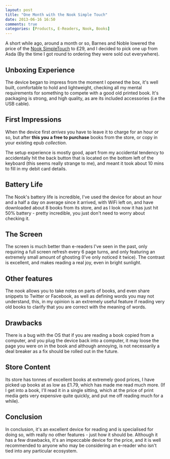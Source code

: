 ```yaml
---
layout: post
title: "One Month with the Nook Simple Touch"
date: 2013-06-16 16:50
comments: true
categories: [Products, E-Readers, Nook, Books]
---
```


A short while ago, around a month or so, Barnes and Noble lowered the price of the [Nook SimpleTouch](http://www.amazon.co.uk/gp/product/140053271X/ref=as_li_ss_tl?ie=UTF8&camp=1634&creative=19450&creativeASIN=140053271X&linkCode=as2&tag=danietomli-21) to £29, and I decided to pick one up from Asda (By the time I got round to ordering they were sold out everywhere).


## Unboxing Experience ##
The device began to impress from the moment I opened the box, it's well built, comfortable to hold and lightweight, checking all my mental requirements for something to compete with a good old printed book. It's packaging is strong, and high quality, as are its included accessories (i.e the USB cable).

## First Impressions ##
When the device first _arrives_ you have to leave it to charge for an hour or so, but after **this you a free to purchase** books from the store, or copy in your existing epub *collection*.

The setup experience is mostly good, apart from my accidental tendency to accidentally hit the back button that is located on the bottom left of the keyboard (this seems really strange to me), and meant it took about 10 mins to fill in my debit card details.

## Battery Life ##
The Nook's battery life is incredible, I've used the device for about an hour and a half a day on average since it arrived, with WiFi left on, and have downloaded about 8 books from its store, and as I look now it has just hit 50% battery - pretty incredible, you just don't need to worry about checking it.

## The Screen ##
The screen is much better than e-readers I've seen in the past, only requiring a full screen refresh every 6 page turns, and only featuring an extremely small amount of ghosting (I've only noticed it twice). The contrast is excellent, and makes reading a real joy, even in bright sunlight.

## Other features ##
The nook allows you to take notes on parts of books, and even share snippets to Twitter or Facebook, as well as defining words you may not understand, this, in my opinion is an extremely useful feature if reading very old books to clarify that you are correct with the meaning of words.

## Drawbacks ##
There is a bug with the OS that if you are reading a book copied from a computer, and you plug the device back into a computer, it may loose the page you were on in the book and although annoying, is not necessarily a deal breaker as a fix should be rolled out in the future.

## Store Content ##
Its store has tonnes of excellent books at extremely good prices, I have picked up books at as low as £1.79, which has made me read much more. (If I get into a book, I'll read it in a single sitting, which at the price of print media gets very expensive quite quickly, and put me off reading much for a while).

## Conclusion ##
In conclusion, it's an excellent device for reading and is specialised for doing so, with really no other features - just how it should be. Although it has a few drawbacks, it's an impeccable device for the price, and it is well recommended to anyone who may be considering an e-reader who isn't tied into any particular ecosystem.